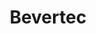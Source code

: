 ---
facebook: https://facebook.com/bevertec
instagram: https://instagram.com/bevertec.cst
linkedin: https://linkedin.com/company/bevertec
logohandle: bevertec
sort: bevertec
title: Bevertec
twitter: https://x.com/bevertec
website: https://www.bevertec.com/
---